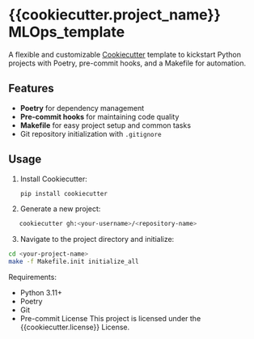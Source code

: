 # {{cookiecutter.project_name}} MLOps_template

A flexible and customizable [Cookiecutter](https://cookiecutter.readthedocs.io/) template to kickstart Python projects with Poetry, pre-commit hooks, and a Makefile for automation.

## Features
- **Poetry** for dependency management
- **Pre-commit hooks** for maintaining code quality
- **Makefile** for easy project setup and common tasks
- Git repository initialization with `.gitignore`

## Usage
1. Install Cookiecutter:
   ```bash
   pip install cookiecutter

2. Generate a new project:

```bash
   cookiecutter gh:<your-username>/<repository-name>
```

3. Navigate to the project directory and initialize:

```bash
cd <your-project-name>
make -f Makefile.init initialize_all
```
Requirements:
- Python 3.11+
- Poetry
- Git
- Pre-commit
License
This project is licensed under the {{cookiecutter.license}} License.
